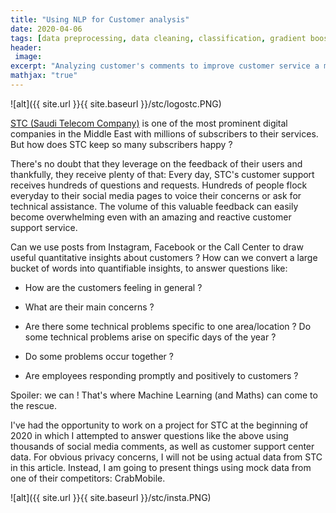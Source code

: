 ```yaml
---
title: "Using NLP for Customer analysis"
date: 2020-04-06
tags: [data preprocessing, data cleaning, classification, gradient boosting, random forest, kaggle]
header:
 image: 
excerpt: "Analyzing customer's comments to improve customer service a mobile company"
mathjax: "true"
---
```



![alt]({{ site.url }}{{ site.baseurl }}/stc/logostc.PNG)

[STC (Saudi Telecom Company)](https://en.wikipedia.org/wiki/Saudi_Telecom_Company) is one of the  most prominent digital companies in the Middle East with millions of subscribers to their services. 
But how does STC keep so many subscribers happy ? 

There's no doubt that they leverage on the feedback of their users and thankfully, they receive plenty of that: Every day, STC's customer support receives hundreds of questions and requests. Hundreds of people flock everyday to their social media pages to voice their concerns or ask for technical assistance. The volume of this valuable feedback can easily become overwhelming even with an amazing and reactive customer support service.

Can we use posts from Instagram, Facebook or the Call Center to draw useful quantitative insights about customers ? How can we convert a large bucket of words into quantifiable insights, to answer questions like:

* How are the customers feeling in general ?

* What are their main concerns ? 
* Are there some technical problems specific to one area/location ?  Do some technical problems arise on specific days of the year ?
* Do some problems occur together ?

* Are employees responding promptly and positively to customers ?

Spoiler: we can !
That's where Machine Learning (and Maths) can come to the rescue. 

I've had the opportunity to work on a project for STC at the beginning of 2020 in which I attempted to answer questions like the above using thousands of social media comments, as well as customer support center data. 
For obvious privacy concerns, I will not be using actual data from STC in this article. Instead, I am going to present things using mock data from one of their competitors: CrabMobile.

![alt]({{ site.url }}{{ site.baseurl }}/stc/insta.PNG)



 
```python
 

```


 